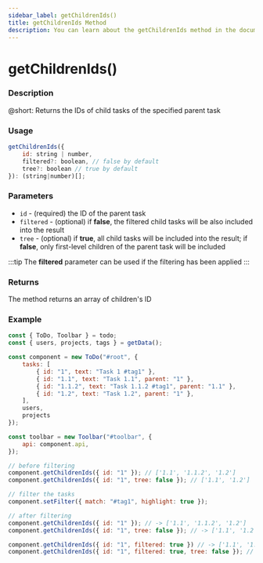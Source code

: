 ```yaml
---
sidebar_label: getChildrenIds()
title: getChildrenIds Method
description: You can learn about the getChildrenIds method in the documentation of the DHTMLX JavaScript To Do List library. Browse developer guides and API reference, try out code examples and live demos, and download a free 30-day evaluation version of DHTMLX To Do List.
---
```


# getChildrenIds()

### Description

@short: Returns the IDs of child tasks of the specified parent task


### Usage

~~~js
getChildrenIds({
    id: string | number,
    filtered?: boolean, // false by default
    tree?: boolean // true by default
}): (string|number)[];
~~~

### Parameters

- `id` - (required) the ID of the parent task
- `filtered` - (optional) if **false**, the filtered child tasks will be also included into the result 
- `tree` - (optional) if **true**, all child tasks will be included into the result; if **false**, only first-level children of the parent task will be included

:::tip
The **filtered** parameter can be used if the filtering has been applied
:::

### Returns

The method returns an array of children's ID

### Example

~~~js {}
const { ToDo, Toolbar } = todo;
const { users, projects, tags } = getData();

const component = new ToDo("#root", {
	tasks: [
        { id: "1", text: "Task 1 #tag1" },
		{ id: "1.1", text: "Task 1.1", parent: "1" },
        { id: "1.1.2", text: "Task 1.1.2 #tag1", parent: "1.1" },
		{ id: "1.2", text: "Task 1.2", parent: "1" },
    ],
	users,
	projects
});

const toolbar = new Toolbar("#toolbar", {
	api: component.api,
});

// before filtering
component.getChildrenIds({ id: "1" }); // ['1.1', '1.1.2', '1.2']
component.getChildrenIds({ id: "1", tree: false }); // ['1.1', '1.2']

// filter the tasks
component.setFilter({ match: "#tag1", highlight: true });

// after filtering
component.getChildrenIds({ id: "1" }); // -> ['1.1', '1.1.2', '1.2']
component.getChildrenIds({ id: "1", tree: false }); // -> ['1.1', '1.2']

component.getChildrenIds({ id: "1", filtered: true }) // -> ['1.1', '1.1.2']
component.getChildrenIds({ id: "1", filtered: true, tree: false }); // -> ['1.1']
~~~